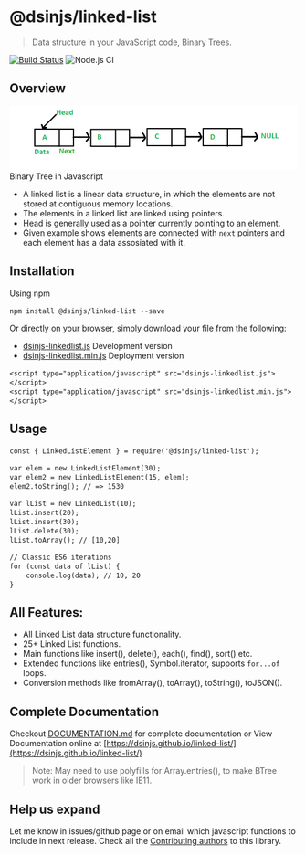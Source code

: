 # @dsinjs/linked-list
> Data structure in your JavaScript code, Binary Trees.

[![Build Status](https://travis-ci.com/dsinjs/linked-list.svg?branch=main)](https://travis-ci.com/dsinjs/linked-list)
![Node.js CI](https://github.com/dsinjs/linked-list/workflows/Node.js%20CI/badge.svg?branch=main)

## Overview
![linked-list](img/Linkedlist.png)  
Binary Tree in Javascript
- A linked list is a linear data structure, in which the elements are not stored at contiguous memory locations.
- The elements in a linked list are linked using pointers.
- Head is generally used as a pointer currently pointing to an element.
- Given example shows elements are connected with `next` pointers and each element has a data assosiated with it.
## Installation
Using npm
```
npm install @dsinjs/linked-list --save
```
Or directly on your browser, simply download your file from the following:
- [dsinjs-linkedlist.js](dist/dsinjs-linkedlist.js) Development version
- [dsinjs-linkedlist.min.js](dist/dsinjs-linkedlist.min.js) Deployment version
```
<script type="application/javascript" src="dsinjs-linkedlist.js"></script>
<script type="application/javascript" src="dsinjs-linkedlist.min.js"></script>
```
## Usage
```
const { LinkedListElement } = require('@dsinjs/linked-list');
```
```
var elem = new LinkedListElement(30);
var elem2 = new LinkedListElement(15, elem);
elem2.toString(); // => 1530
```
```
var lList = new LinkedList(10);
lList.insert(20);
lList.insert(30);
lList.delete(30);
lList.toArray(); // [10,20]
```
```
// Classic ES6 iterations
for (const data of lList) {
    console.log(data); // 10, 20
}
```
## All Features:
- All Linked List data structure functionality.
- 25+ Linked List functions.
- Main functions like insert(), delete(), each(), find(), sort() etc.
- Extended functions like entries(), Symbol.iterator, supports `for...of` loops.
- Conversion methods like fromArray(), toArray(), toString(), toJSON().

## Complete Documentation
Checkout [DOCUMENTATION.md](DOCUMENTATION.md) for complete documentation or View Documentation online at [https://dsinjs.github.io/linked-list/](https://dsinjs.github.io/linked-list/)
> Note: May need to use polyfills for Array.entries(), to make BTree work in older browsers like IE11.

## Help us expand
Let me know in issues/github page or on email which javascript functions to include in next release.
Check all the [Contributing authors](CONTRIBUTING.md) to this library.